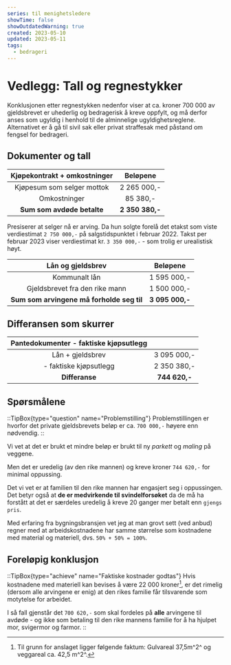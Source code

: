 ```yaml
---
series: til menighetsledere
showTime: false
showOutdatedWarning: true
created: 2023-05-10
updated: 2023-05-11
tags:
  - bedrageri
---
```


# Vedlegg: Tall og regnestykker
Konklusjonen etter regnestykken nedenfor viser at ca. kroner 700 000 av gjeldsbrevet er uhederlig og bedragerisk å kreve oppfylt, og må derfor anses som ugyldig i henhold til de alminnelige ugyldighetsreglene. Alternativet er å gå til sivil sak eller privat straffesak med påstand om fengsel for bedrageri.

## Dokumenter og tall

| Kjøpekontrakt + omkostninger | Beløpene | 
| :---: | :---: | 
| Kjøpesum som selger mottok | 2 265 000,- |
| Omkostninger  | 85 380,- | 
| **Sum som avdøde betalte** | **2 350 380,-** | 

Presiserer at selger nå er arving. Da hun solgte forelå det etakst som viste verdiestimat `2 750 000,-` på salgstidspunktet i februar 2022. Takst per februar 2023 viser verdiestimat kr. `3 350 000,-` - som trolig er urealistisk høyt.

| Lån og gjeldsbrev | Beløpene | 
| :---: | :---: | 
| Kommunalt lån      | 1 595 000,- |
| Gjeldsbrevet fra den rike mann | 1 500 000,- | 
| **Sum som arvingene må forholde seg til** | **3 095 000,-** | 

## Differansen som skurrer
| Pantedokumenter - faktiske kjøpsutlegg |  | 
| :---: | :---: | 
| Lån + gjeldsbrev      | 3 095 000,- |
| - faktiske kjøpsutlegg  | 2 350 380,- | 
| **Differanse** | **744 620,-** | 

## Spørsmålene
::TipBox{type="question" name="Problemstilling"}
Problemstillingen er hvorfor det private gjeldsbrevets beløp er ca. `700 000,-` høyere enn nødvendig.
::

Vi vet at det er brukt et mindre beløp er brukt til ny _parkett_ og _maling_ på veggene.

Men det er uredelig (av den rike mannen) og kreve kroner `744 620,-` for minimal oppussing.

Det vi vet er at familien til den rike mannen har engasjert seg i oppussingen. Det betyr også at **de er medvirkende til svindelforsøket** da de må ha forstått at det er særdeles uredelig å kreve 20 ganger mer betalt enn `gjengs pris`.

Med erfaring fra bygningsbransjen vet jeg at man grovt sett (ved anbud) regner med at arbeidskostnadene har samme størrelse som kostnadene med material og materiell, dvs. `50% + 50% = 100%`.

## Foreløpig konklusjon
::TipBox{type="achieve" name="Faktiske kostnader godtas"}
Hvis kostnadene med materiell kan bevises å være 22 000 kroner[^2], er det rimelig (dersom alle arvingene er enig) at den rikes familie får tilsvarende som motytelse for arbeidet. 

I så fall gjenstår det `700 620,-` som skal fordeles på **alle** arvingene til avdøde - og ikke som betaling til den rike mannens familie for å ha hjulpet mor, svigermor og farmor.
::

[^1]: For tiden er det bruksforbud på verandaer i sameiet og det foreligger risiko for extrakostnader på veranda på ca. kr. `500 000,-` for hver enkelt bolig i sameiet.
[^2]: Til grunn for anslaget ligger følgende faktum: Gulvareal 37,5m^2^ og veggareal ca. 42,5 m^2^.
[^3]: [Kilde: Jusleksikon.no](https://jusleksikon.no/wiki/%C3%85ger){:target="_blank"}